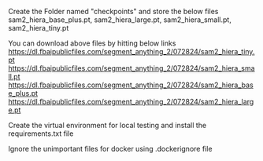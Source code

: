 Create the Folder named "checkpoints" and store the below files
sam2_hiera_base_plus.pt, sam2_hiera_large.pt, sam2_hiera_small.pt, sam2_hiera_tiny.pt

You can download above files by hitting below links
https://dl.fbaipublicfiles.com/segment_anything_2/072824/sam2_hiera_tiny.pt
https://dl.fbaipublicfiles.com/segment_anything_2/072824/sam2_hiera_small.pt
https://dl.fbaipublicfiles.com/segment_anything_2/072824/sam2_hiera_base_plus.pt
https://dl.fbaipublicfiles.com/segment_anything_2/072824/sam2_hiera_large.pt

Create the virtual environment for local testing and install the requirements.txt file

Ignore the unimportant files for docker using .dockerignore file
